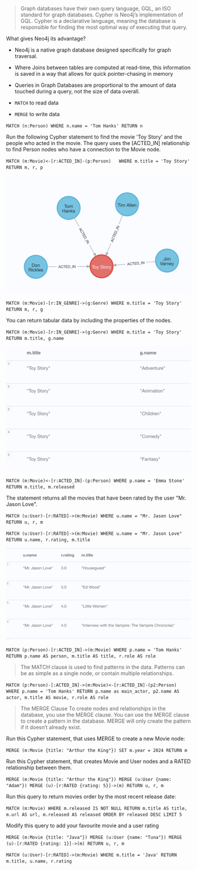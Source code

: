 > Graph databases have their own query language, GQL, an ISO standard for graph databases.
> Cypher is Neo4j’s implementation of GQL. Cypher is a declarative language, meaning the database is responsible for
> finding the most optimal way of executing that query.


What gives Neo4j its advantage?
- Neo4j is a native graph database designed specifically for graph traversal.
- Where Joins between tables are computed at read-time, this information is saved in a way that allows for quick pointer-chasing in memory
- Queries in Graph Databases are proportional to the amount of data touched during a query, not the size of data overall.


- `MATCH` to read data
- `MERGE` to write data

`
MATCH (n:Person)
WHERE n.name = 'Tom Hanks'
RETURN n
`

Run the following Cypher statement to find the movie 'Toy Story' and the people who acted in the movie. The query uses the [ACTED_IN] relationship to find Person nodes who have a connection to the Movie node.

`
MATCH (m:Movie)<-[r:ACTED_IN]-(p:Person)  
WHERE m.title = 'Toy Story'  
RETURN m, r, p
`

![cypher-1.png](img/cypher-1.png)


`MATCH (m:Movie)-[r:IN_GENRE]->(g:Genre)
WHERE m.title = 'Toy Story'
RETURN m, r, g`

You can return tabular data by including the properties of the nodes.

`MATCH (m:Movie)-[r:IN_GENRE]->(g:Genre)
WHERE m.title = 'Toy Story'
RETURN m.title, g.name`

![tabular-1.png](img/tabular-1.png)


`MATCH (m:Movie)<-[r:ACTED_IN]-(p:Person)
WHERE p.name = 'Emma Stone'
RETURN m.title, m.released`


The statement returns all the movies that have been rated by the user "Mr. Jason Love".

`MATCH (u:User)-[r:RATED]->(m:Movie)
WHERE u.name = "Mr. Jason Love"
RETURN u, r, m`

`MATCH (u:User)-[r:RATED]->(m:Movie)
WHERE u.name = "Mr. Jason Love"
RETURN u.name, r.rating, m.title`

![tabular-3.png](img/tabular-3.png)

`MATCH (p:Person)-[r:ACTED_IN]->(m:Movie)
WHERE p.name = 'Tom Hanks'
RETURN p.name AS person, m.title AS title, r.role AS role
`

> The MATCH clause is used to find patterns in the data.
> Patterns can be as simple as a single node, or contain multiple relationships.

`MATCH (p:Person)-[:ACTED_IN]->(m:Movie)<-[r:ACTED_IN]-(p2:Person)
WHERE p.name = 'Tom Hanks'
RETURN p.name as main_actor, p2.name AS actor, m.title AS movie, r.role AS role`

> The MERGE Clause
> To create nodes and relationships in the database, you use the MERGE clause.
> You can use the MERGE clause to create a pattern in the database. MERGE will only create the pattern if it doesn’t already exist.

Run this Cypher statement, that uses MERGE to create a new Movie node:

`MERGE (m:Movie {title: "Arthur the King"})
SET m.year = 2024
RETURN m`

Run this Cypher statement, that creates Movie and User nodes and a RATED relationship between them.

`MERGE (m:Movie {title: "Arthur the King"})
MERGE (u:User {name: "Adam"})
MERGE (u)-[r:RATED {rating: 5}]->(m)
RETURN u, r, m`

Run this query to return movies order by the most recent release date:

`MATCH (m:Movie)
WHERE m.released IS NOT NULL
RETURN m.title AS title, m.url AS url, m.released AS released
ORDER BY released DESC LIMIT 5`

Modify this query to add your favourite movie and a user rating

`MERGE (m:Movie {title: "Java"})
MERGE (u:User {name: "Tuna"})
MERGE (u)-[r:RATED {rating: 1}]->(m)
RETURN u, r, m`

`MATCH (u:User)-[r:RATED]->(m:Movie)
WHERE m.title = 'Java'
RETURN m.title, u.name, r.rating`
